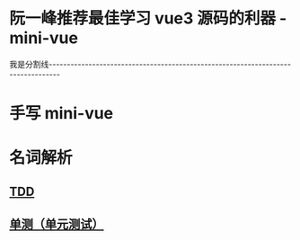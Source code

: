 # 阮一峰推荐最佳学习 vue3 源码的利器 - mini-vue

我是分割线---------------------------------------------------------------------------------

# 手写 mini-vue

# 名词解析
## [TDD](https://baike.baidu.com/item/TDD/9064369?fr=aladdin)
## [单测（单元测试）](https://baike.baidu.com/item/%E5%8D%95%E5%85%83%E6%B5%8B%E8%AF%95/1917084?fr=aladdin)